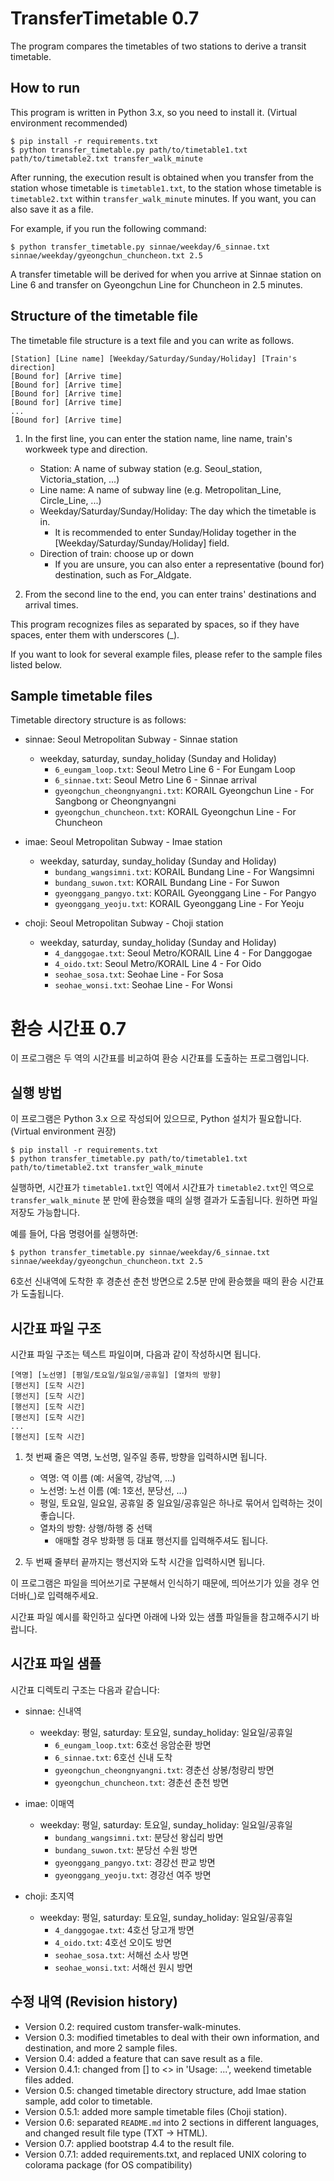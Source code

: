 # TransferTimetable 0.7

The program compares the timetables of two stations to derive a transit timetable.

## How to run

This program is written in Python 3.x, so you need to install it. (Virtual environment recommended)

```shell
$ pip install -r requirements.txt
$ python transfer_timetable.py path/to/timetable1.txt path/to/timetable2.txt transfer_walk_minute
```

After running, the execution result is obtained when you transfer from the station whose timetable is `timetable1.txt`, to the station whose timetable is `timetable2.txt` within `transfer_walk_minute` minutes. If you want, you can also save it as a file.

For example, if you run the following command:

```shell
$ python transfer_timetable.py sinnae/weekday/6_sinnae.txt sinnae/weekday/gyeongchun_chuncheon.txt 2.5
```

A transfer timetable will be derived for when you arrive at Sinnae station on Line 6 and transfer on Gyeongchun Line for Chuncheon in 2.5 minutes.

## Structure of the timetable file

The timetable file structure is a text file and you can write as follows.

```
[Station] [Line name] [Weekday/Saturday/Sunday/Holiday] [Train's direction]
[Bound for] [Arrive time]
[Bound for] [Arrive time]
[Bound for] [Arrive time]
[Bound for] [Arrive time]
...
[Bound for] [Arrive time]
```

1. In the first line, you can enter the station name, line name, train's workweek type and direction.

   + Station: A name of subway station (e.g. Seoul_station, Victoria_station, ...)
   + Line name: A name of subway line (e.g. Metropolitan_Line, Circle_Line, ...)
   + Weekday/Saturday/Sunday/Holiday: The day which the timetable is in.
     + It is recommended to enter Sunday/Holiday together in the [Weekday/Saturday/Sunday/Holiday] field.
   + Direction of train: choose up or down
     + If you are unsure, you can also enter a representative (bound for) destination, such as For_Aldgate.
     
2. From the second line to the end, you can enter trains' destinations and arrival times.

This program recognizes files as separated by spaces, so if they have spaces, enter them with underscores (_).

If you want to look for several example files, please refer to the sample files listed below.

## Sample timetable files

Timetable directory structure is as follows:

* sinnae: Seoul Metropolitan Subway - Sinnae station
  * weekday, saturday, sunday_holiday (Sunday and Holiday)
    * `6_eungam_loop.txt`: Seoul Metro Line 6 - For Eungam Loop
    * `6_sinnae.txt`: Seoul Metro Line 6 - Sinnae arrival
    * `gyeongchun_cheongnyangni.txt`: KORAIL Gyeongchun Line - For Sangbong or Cheongnyangni
    * `gyeongchun_chuncheon.txt`: KORAIL Gyeongchun Line - For Chuncheon

* imae: Seoul Metropolitan Subway - Imae station
  * weekday, saturday, sunday_holiday (Sunday and Holiday)
    * `bundang_wangsimni.txt`: KORAIL Bundang Line - For Wangsimni
    * `bundang_suwon.txt`: KORAIL Bundang Line - For Suwon
    * `gyeonggang_pangyo.txt`: KORAIL Gyeonggang Line - For Pangyo
    * `gyeonggang_yeoju.txt`: KORAIL Gyeonggang Line - For Yeoju

* choji: Seoul Metropolitan Subway - Choji station
  * weekday, saturday, sunday_holiday (Sunday and Holiday)
    * `4_danggogae.txt`: Seoul Metro/KORAIL Line 4 - For Danggogae
    * `4_oido.txt`: Seoul Metro/KORAIL Line 4 - For Oido
    * `seohae_sosa.txt`: Seohae Line - For Sosa
    * `seohae_wonsi.txt`: Seohae Line - For Wonsi

# 환승 시간표 0.7

이 프로그램은 두 역의 시간표를 비교하여 환승 시간표를 도출하는 프로그램입니다.

## 실행 방법

이 프로그램은 Python 3.x 으로 작성되어 있으므로, Python 설치가 필요합니다. (Virtual environment 권장)

```shell
$ pip install -r requirements.txt
$ python transfer_timetable.py path/to/timetable1.txt path/to/timetable2.txt transfer_walk_minute
```

실행하면, 시간표가 `timetable1.txt`인 역에서 시간표가 `timetable2.txt`인 역으로 `transfer_walk_minute` 분 만에 환승했을 때의 실행 결과가 도출됩니다. 원하면 파일 저장도 가능합니다.

예를 들어, 다음 명령어를 실행하면:

```shell
$ python transfer_timetable.py sinnae/weekday/6_sinnae.txt sinnae/weekday/gyeongchun_chuncheon.txt 2.5
```

6호선 신내역에 도착한 후 경춘선 춘천 방면으로 2.5분 만에 환승했을 때의 환승 시간표가 도출됩니다.

## 시간표 파일 구조

시간표 파일 구조는 텍스트 파일이며, 다음과 같이 작성하시면 됩니다.

```
[역명] [노선명] [평일/토요일/일요일/공휴일] [열차의 방향]
[행선지] [도착 시간]
[행선지] [도착 시간]
[행선지] [도착 시간]
[행선지] [도착 시간]
...
[행선지] [도착 시간]
```

1. 첫 번째 줄은 역명, 노선명, 일주일 종류, 방향을 입력하시면 됩니다.

   + 역명: 역 이름 (예: 서울역, 강남역, ...)
   + 노선명: 노선 이름 (예: 1호선, 분당선, ...)
   + 평일, 토요일, 일요일, 공휴일 중 일요일/공휴일은 하나로 묶어서 입력하는 것이 좋습니다.
   + 열차의 방향: 상행/하행 중 선택
     + 애매할 경우 방화행 등 대표 행선지를 입력해주셔도 됩니다.

2. 두 번째 줄부터 끝까지는 행선지와 도착 시간을 입력하시면 됩니다.

이 프로그램은 파일을 띄어쓰기로 구분해서 인식하기 때문에, 띄어쓰기가 있을 경우 언더바(_)로 입력해주세요.

시간표 파일 예시를 확인하고 싶다면 아래에 나와 있는 샘플 파일들을 참고해주시기 바랍니다.

## 시간표 파일 샘플

시간표 디렉토리 구조는 다음과 같습니다:

* sinnae: 신내역
  * weekday: 평일, saturday: 토요일, sunday_holiday: 일요일/공휴일
    * `6_eungam_loop.txt`: 6호선 응암순환 방면
    * `6_sinnae.txt`: 6호선 신내 도착
    * `gyeongchun_cheongnyangni.txt`: 경춘선 상봉/청량리 방면
    * `gyeongchun_chuncheon.txt`: 경춘선 춘천 방면

* imae: 이매역
  * weekday: 평일, saturday: 토요일, sunday_holiday: 일요일/공휴일
    * `bundang_wangsimni.txt`: 분당선 왕십리 방면
    * `bundang_suwon.txt`: 분당선 수원 방면
    * `gyeonggang_pangyo.txt`: 경강선 판교 방면
    * `gyeonggang_yeoju.txt`: 경강선 여주 방면

* choji: 초지역
  * weekday: 평일, saturday: 토요일, sunday_holiday: 일요일/공휴일
    * `4_danggogae.txt`: 4호선 당고개 방면
    * `4_oido.txt`: 4호선 오이도 방면
    * `seohae_sosa.txt`: 서해선 소사 방면
    * `seohae_wonsi.txt`: 서해선 원시 방면

## 수정 내역 (Revision history)

* Version 0.2: required custom transfer-walk-minutes.
* Version 0.3: modified timetables to deal with their own information, and destination, and more 2 sample files.
* Version 0.4: added a feature that can save result as a file.
* Version 0.4.1: changed from [] to <> in 'Usage: ...', weekend timetable files added.
* Version 0.5: changed timetable directory structure, add Imae station sample, add color to timetable.
* Version 0.5.1: added more sample timetable files (Choji station).
* Version 0.6: separated `README.md` into 2 sections in different languages, and changed result file type (TXT -> HTML).
* Version 0.7: applied bootstrap 4.4 to the result file.
* Version 0.7.1: added requirements.txt, and replaced UNIX coloring to colorama package (for OS compatibility)